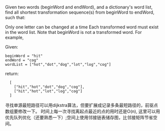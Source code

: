 Given two words (beginWord and endWord), and a dictionary's word list, find all shortest transformation sequence(s) from beginWord to endWord, such that:

Only one letter can be changed at a time
Each transformed word must exist in the word list. Note that beginWord is not a transformed word.
For example,

Given:
```
beginWord = "hit"
endWord = "cog"
wordList = ["hot","dot","dog","lot","log","cog"]
```
return:
```
  [
    ["hit","hot","dot","dog","cog"],
    ["hit","hot","lot","log","cog"]
  ]
```

寻找单源最短路径可以用dijkstra算法，但要扩展成记录多条最短路径的，前驱点数组要修改一下。
时间上每一次寻找离起点最近的点的用时还是O(n), 这里可以用优先队列优化（还要熟悉一下）;空间上使用邻接链表储存图，比邻接矩阵节省空间。